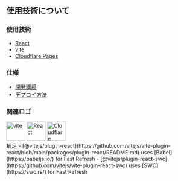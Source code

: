 ## 使用技術について
### 使用技術
- [React](https://reactjs.org/)
- [vite](https://vitejs.dev/)
- [Cloudflare Pages](https://pages.cloudflare.com/)

### 仕様
- [開発環境]()
- [デプロイ方法]()

### 関連ロゴ
<div>
<img alt="vite" height="50px" width="50px" src="https://upload.wikimedia.org/wikipedia/commons/thumb/f/f1/Vitejs-logo.svg/2078px-Vitejs-logo.svg.png">
<img alt="React" height="50px" width="50px" src="https://upload.wikimedia.org/wikipedia/commons/thumb/a/a7/React-icon.svg/1200px-React-icon.svg.png">
<img alt="Cloudflare" height="50px" width="50px" src="https://www.cloudflare.com/img/logo-cloudflare-dark.svg">
</div>
補足
- [@vitejs/plugin-react](https://github.com/vitejs/vite-plugin-react/blob/main/packages/plugin-react/README.md) uses [Babel](https://babeljs.io/) for Fast Refresh
- [@vitejs/plugin-react-swc](https://github.com/vitejs/vite-plugin-react-swc) uses [SWC](https://swc.rs/) for Fast Refresh
